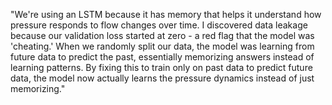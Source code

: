 "We're using an LSTM because it has memory that helps it understand how pressure responds to flow changes over time. I discovered data leakage because our validation loss started at zero - a red flag that the model was 'cheating.' When we randomly split our data, the model was learning from future data to predict the past, essentially memorizing answers instead of learning patterns. By fixing this to train only on past data to predict future data, the model now actually learns the pressure dynamics instead of just memorizing."
